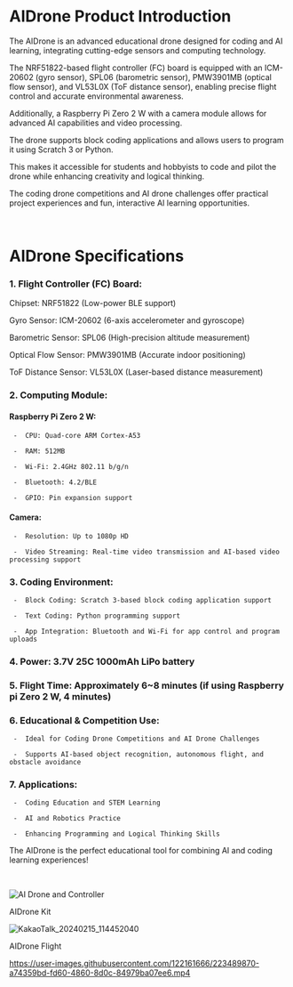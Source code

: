 # AIDrone Product Introduction

The AIDrone is an advanced educational drone designed for coding and AI learning, integrating cutting-edge sensors and computing technology.

The NRF51822-based flight controller (FC) board is equipped with an ICM-20602 (gyro sensor), SPL06 (barometric sensor), PMW3901MB (optical flow sensor), and VL53L0X (ToF distance sensor), enabling precise flight control and accurate environmental awareness. 

Additionally, a Raspberry Pi Zero 2 W with a camera module allows for advanced AI capabilities and video processing.

The drone supports block coding applications and allows users to program it using Scratch 3 or Python. 

This makes it accessible for students and hobbyists to code and pilot the drone while enhancing creativity and logical thinking.

The coding drone competitions and AI drone challenges offer practical project experiences and fun, interactive AI learning opportunities.

<br/>

# AIDrone Specifications

### 1. Flight Controller (FC) Board:

Chipset: NRF51822 (Low-power BLE support)

Gyro Sensor: ICM-20602 (6-axis accelerometer and gyroscope)

Barometric Sensor: SPL06 (High-precision altitude measurement)

Optical Flow Sensor: PMW3901MB (Accurate indoor positioning)

ToF Distance Sensor: VL53L0X (Laser-based distance measurement)

### 2. Computing Module:

#### Raspberry Pi Zero 2 W:

     -  CPU: Quad-core ARM Cortex-A53

     -  RAM: 512MB

     -  Wi-Fi: 2.4GHz 802.11 b/g/n

     -  Bluetooth: 4.2/BLE

     -  GPIO: Pin expansion support

#### Camera:

     -  Resolution: Up to 1080p HD

     -  Video Streaming: Real-time video transmission and AI-based video processing support

### 3. Coding Environment:

     -  Block Coding: Scratch 3-based block coding application support

     -  Text Coding: Python programming support

     -  App Integration: Bluetooth and Wi-Fi for app control and program uploads

### 4. Power:  3.7V  25C  1000mAh  LiPo battery

### 5. Flight Time: Approximately 6~8 minutes (if using Raspberry pi Zero 2 W, 4 minutes) 

### 6. Educational & Competition Use:

     -  Ideal for Coding Drone Competitions and AI Drone Challenges

     -  Supports AI-based object recognition, autonomous flight, and obstacle avoidance

### 7. Applications:

     -  Coding Education and STEM Learning

     -  AI and Robotics Practice

     -  Enhancing Programming and Logical Thinking Skills


The AIDrone is the perfect educational tool for combining AI and coding learning experiences!

<br/>

![AI Drone and Controller](https://github.com/irbrain/AIDrone/assets/122161666/f4d34586-f199-49d7-bcbd-c92e747c3076)




AIDrone Kit  



![KakaoTalk_20240215_114452040](https://github.com/irbrain/AIDrone/assets/122161666/1fc8f2e6-3464-4eae-9aa3-c57d472837df)




AIDrone Flight 




https://user-images.githubusercontent.com/122161666/223489870-a74359bd-fd60-4860-8d0c-84979ba07ee6.mp4


